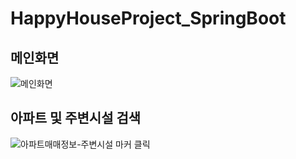 # HappyHouseProject_SpringBoot

## 메인화면
![메인화면](https://user-images.githubusercontent.com/71022555/145071112-493d6f6b-9670-40b2-9ed2-52014ef9ee3c.png)
<br>

## 아파트 및 주변시설 검색
![아파트매매정보-주변시설 마커 클릭](https://user-images.githubusercontent.com/71022555/145071330-8375c79f-d6a9-4c58-8560-e575edf48e3d.png)
